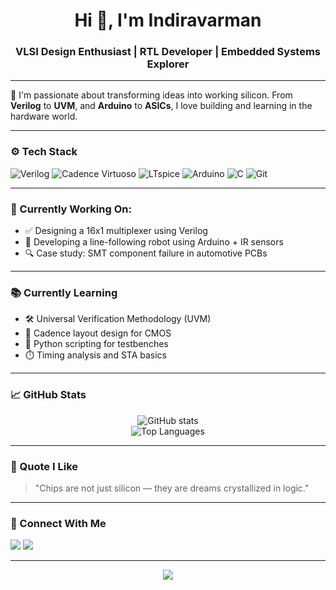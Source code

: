 <!-- Profile README for indiravarman -->

<h1 align="center">Hi 👋, I'm Indiravarman</h1>
<h3 align="center">VLSI Design Enthusiast | RTL Developer | Embedded Systems Explorer</h3>

---

🌟 I'm passionate about transforming ideas into working silicon. From **Verilog** to **UVM**, and **Arduino** to **ASICs**, I love building and learning in the hardware world.

---

### ⚙️ Tech Stack
![Verilog](https://img.shields.io/badge/-Verilog-000?style=flat&logo=verilog&logoColor=white)
![Cadence Virtuoso](https://img.shields.io/badge/-Cadence-000?style=flat&logo=cadence&logoColor=white)
![LTspice](https://img.shields.io/badge/-LTSpice-000?style=flat&logo=ltspice&logoColor=white)
![Arduino](https://img.shields.io/badge/-Arduino-00979D?style=flat&logo=arduino&logoColor=white)
![C](https://img.shields.io/badge/-C-000?style=flat&logo=c&logoColor=white)
![Git](https://img.shields.io/badge/-Git-F05032?style=flat&logo=git&logoColor=white)

---

### 🚧 Currently Working On:
- ✅ Designing a 16x1 multiplexer using Verilog
- 🤖 Developing a line-following robot using Arduino + IR sensors
- 🔍 Case study: SMT component failure in automotive PCBs

---

### 📚 Currently Learning
- 🛠️ Universal Verification Methodology (UVM)
- 📐 Cadence layout design for CMOS
- 📜 Python scripting for testbenches
- ⏱️ Timing analysis and STA basics

---

### 📈 GitHub Stats
<p align="center">
  <img src="https://github-readme-stats.vercel.app/api?username=indiravarman&show_icons=true&theme=radical" alt="GitHub stats" />
  <br>
  <img src="https://github-readme-stats.vercel.app/api/top-langs/?username=indiravarman&layout=compact&theme=radical" alt="Top Languages" />
</p>

---

### 💬 Quote I Like
> "Chips are not just silicon — they are dreams crystallized in logic."

---

### 🤝 Connect With Me
<p>
  <a href="mailto:asindiravarman@gmail.com"><img src="https://img.shields.io/badge/-Email-D14836?style=flat&logo=gmail&logoColor=white" /></a>
  <a href=" https://www.linkedin.com/in/indiravarmanAS"><img src="https://img.shields.io/badge/-LinkedIn-blue?style=flat&logo=linkedin" /></a>
</p>

---


<p align="center">
  <img src="https://capsule-render.vercel.app/api?type=waving&color=0:6e40c9,100:8e44ad&height=140&section=footer"/>
</p>
